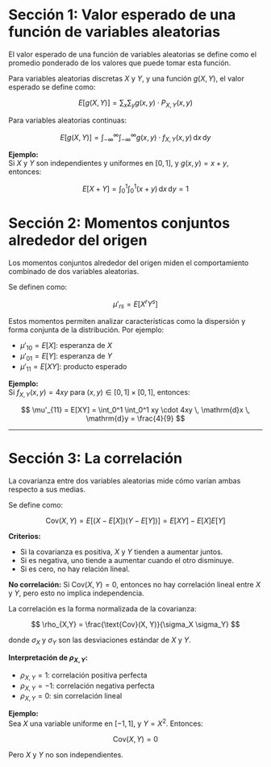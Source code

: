 # Sección 1: Valor esperado de una función de variables aleatorias

El valor esperado de una función de variables aleatorias se define como el promedio ponderado de los valores que puede tomar esta función.

Para variables aleatorias discretas $X$ y $Y$, y una función $g(X, Y)$, el valor esperado se define como:

$$
E[g(X, Y)] = \sum_x \sum_y g(x, y) \cdot P_{X,Y}(x, y)
$$

Para variables aleatorias continuas:

$$
E[g(X, Y)] = \int_{-\infty}^{\infty} \int_{-\infty}^{\infty} g(x, y) \cdot f_{X,Y}(x, y) \, \mathrm{d}x \, \mathrm{d}y
$$

**Ejemplo:**  
Si $X$ y $Y$ son independientes y uniformes en $[0,1]$, y $g(x,y) = x + y$, entonces:

$$
E[X + Y] = \int_0^1 \int_0^1 (x + y) \, \mathrm{d}x \, \mathrm{d}y = 1
$$


# Sección 2: Momentos conjuntos alrededor del origen

Los momentos conjuntos alrededor del origen miden el comportamiento combinado de dos variables aleatorias.

Se definen como:

$$
\mu'_{rs} = E[X^r Y^s]
$$

Estos momentos permiten analizar características como la dispersión y forma conjunta de la distribución. Por ejemplo:

- $\mu'_{10} = E[X]$: esperanza de $X$
- $\mu'_{01} = E[Y]$: esperanza de $Y$
- $\mu'_{11} = E[XY]$: producto esperado

**Ejemplo:**  
Si $f_{X,Y}(x,y) = 4xy$ para $(x, y) \in [0,1] \times [0,1]$, entonces:

$$
\mu'_{11} = E[XY] = \int_0^1 \int_0^1 xy \cdot 4xy \, \mathrm{d}x \, \mathrm{d}y = \frac{4}{9}
$$

---

# Sección 3: La correlación

La covarianza entre dos variables aleatorias mide cómo varían ambas respecto a sus medias.

Se define como:

$$
\text{Cov}(X, Y) = E[(X - E[X])(Y - E[Y])] = E[XY] - E[X]E[Y]
$$

**Criterios:**

- Si la covarianza es positiva, $X$ y $Y$ tienden a aumentar juntos.  
- Si es negativa, uno tiende a aumentar cuando el otro disminuye.  
- Si es cero, no hay relación lineal.

**No correlación:** Si $\text{Cov}(X, Y) = 0$, entonces no hay correlación lineal entre $X$ y $Y$, pero esto no implica independencia.

La correlación es la forma normalizada de la covarianza:

$$
\rho_{X,Y} = \frac{\text{Cov}(X, Y)}{\sigma_X \sigma_Y}
$$

donde $\sigma_X$ y $\sigma_Y$ son las desviaciones estándar de $X$ y $Y$.

**Interpretación de $\rho_{X,Y}$:**

- $\rho_{X,Y} = 1$: correlación positiva perfecta  
- $\rho_{X,Y} = -1$: correlación negativa perfecta  
- $\rho_{X,Y} = 0$: sin correlación lineal

**Ejemplo:**  
Sea $X$ una variable uniforme en $[-1,1]$, y $Y = X^2$. Entonces:

$$
\text{Cov}(X, Y) = 0
$$

Pero $X$ y $Y$ no son independientes.
